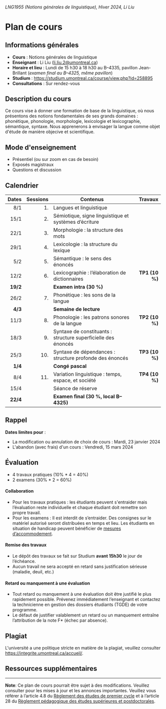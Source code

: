 ###### LNG1955 (Notions générales de linguistique), Hiver 2024, Li Liu
# Plan de cours

## Informations générales

- **Cours** : Notions générales de linguistique
- **Enseignant** : Li Liu (li.liu.2@umontreal.ca)
- **Horaire et lieu** : 
Lundi de 15 h30 à 18 h30 au B–4335, pavillon Jean-Brillant (*examen final au B–4325, même pavillon*)
- **Studium** : https://studium.umontreal.ca/course/view.php?id=258895
- **Consultations** : Sur rendez-vous

## Description du cours
Ce cours vise à donner une formation de base de la linguistique, où nous présentons des notions fondamentales de ses grands domaines : phonétique, phonologie, morphologie, lexicologie et lexicographie, sémantique, syntaxe. Nous apprenerons à envisager la langue comme objet d'étude de manière objecive et scientifique.

## Mode d'enseignement
- Présentiel (ou sur zoom en cas de besoin)
- Exposés magistraux
- Questions et discussion

## Calendrier

| Dates     |Sessions| Contenus                                                         | Travaux        |
|-------:	|-----:	 |---------------------------------------------------------------	|------------:	 |
| 8/1   	| 1.  	 | Langues et linguistique                                       	|            	 |
| 15/1  	| 2.  	 | Sémiotique, signe linguistique et systèmes d’écriture         	|            	 |
| 22/1  	| 3.  	 | Morphologie : la structure des mots                           	|            	 |
| 29/1  	| 4.  	 | Lexicologie : la structure du lexique                         	|            	 |
|  5/2  	| 5.  	 | Sémantique : le sens des énoncés                              	|            	 |
| 12/2  	| 6.  	 | Lexicographie : l’élaboration de dictionnaires                	| **TP1 (10 %)** |
| **19/2**  |     	 | **Examen intra (30 %)**                                          |            	 |
| 26/2  	| 7.  	 | Phonétique : les sons de la langue                            	|            	 |
| **4/3** 	|     	 | **Semaine de lecture**                                          	|            	 |
| 11/3  	| 8.  	 | Phonologie : les patrons sonores de la langue                 	| **TP2 (10 %)** |
| 18/3  	| 9.  	 | Syntaxe de constituants : structure superficielle des énoncés 	|            	 |
| 25/3  	| 10. 	 | Syntaxe de dépendances : structure profonde des énoncés       	| **TP3 (10 %)** |
| **1/4** 	|     	 | **Congé pascal**                                                 |            	 |
| 8/4   	| 11. 	 | Variation linguistique : temps, espace, et société            	| **TP4 (10 %)** |
| 15/4   	|   	 | Séance de réserve                              	                |                |
| **22/4**	|     	 | **Examen final (30 %, local B–4325)**                            |                |

## Rappel

**Dates limites pour** : 
- La modification ou annulation de choix de cours : Mardi, 23 janvier 2024  
- L'abandon (avec frais) d'un cours : Vendredi, 15 mars 2024	

## Évaluation
- 4 travaux pratiques (10% * 4 = 40%)
- 2 examens (30% * 2 = 60%)

#### Collaboration
- Pour les travaux pratiques : les étudiants peuvent s'entraider mais l’évaluation reste individuelle et chaque étudiant doit remettre son propre travail. 
- Pour les examens : Il est interdit de s’entraider. Des consignes sur le matériel autorisé seront distribuées en temps et lieu. Les étudiants en situation de handicap peuvent bénéficier de [mesures d’accommodement](https://vieetudiante.umontreal.ca/soutien-etudes/mesures-accommodement).

#### Remise des travaux

- Le dépôt des travaux se fait sur Studium **avant 15h30** le jour de l’échéance. 
- Aucun travail ne sera accepté en retard sans justification sérieuse (maladie, deuil, etc.) 

#### Retard ou manquement à une évaluation

- Tout retard ou manquement à une évaluation doit être justifié le plus rapidement possible. Prévenez immédiatement l’enseignant et contactez la technicienne en gestion des dossiers étudiants (TGDE) de votre programme. 
- Le défaut de justifier valablement un retard ou un manquement entraîne l’attribution de la note F* (échec par absence). 

#### 

## Plagiat
L'université a une politique stricte en matière de la plagiat, veuillez consulter https://integrite.umontreal.ca/accueil/.


## Ressources supplémentaires


---
**Note**: Ce plan de cours pourrait être sujet à des modifications. Veuillez consulter pour les mises à jour et les annonces importantes. Veuillez vous référer à l’article 4.8 du [Règlement des études de premier cycle](https://secretariatgeneral.umontreal.ca/documents-officiels/reglements-et-politiques/reglement-des-etudes-de-premier-cycle/) et à l’article 28 du [Règlement pédagogique des études supérieures et postdoctorales](https://secretariatgeneral.umontreal.ca/documents-officiels/reglements-et-politiques/reglement-pedagogique-des-etudes-superieures-et-postdoctorales/).
